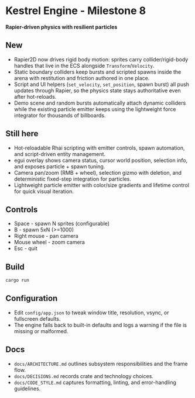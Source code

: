 # Kestrel Engine - Milestone 8

**Rapier-driven physics with resilient particles**

## New
- Rapier2D now drives rigid body motion: sprites carry collider/rigid-body handles that live in the ECS alongside `Transform`/`Velocity`.
- Static boundary colliders keep bursts and scripted spawns inside the arena with restitution and friction authored in one place.
- Script and UI helpers (`set_velocity`, `set_position`, spawn burst) all push updates through Rapier, so the physics state stays authoritative even after hot-reloads.
- Demo scene and random bursts automatically attach dynamic colliders while the existing particle emitter keeps using the lightweight force integrator for thousands of billboards.

## Still here
- Hot-reloadable Rhai scripting with emitter controls, spawn automation, and script-driven entity management.
- egui overlay shows camera status, cursor world position, selection info, and exposes particle + spawn tuning.
- Camera pan/zoom (RMB + wheel), selection gizmo with deletion, and deterministic fixed-step integration for particles.
- Lightweight particle emitter with color/size gradients and lifetime control for quick visual iteration.

## Controls
- Space - spawn N sprites (configurable)
- B - spawn 5xN (>=1000)
- Right mouse - pan camera
- Mouse wheel - zoom camera
- Esc - quit

## Build
```bash
cargo run
```

## Configuration
- Edit `config/app.json` to tweak window title, resolution, vsync, or fullscreen defaults.
- The engine falls back to built-in defaults and logs a warning if the file is missing or malformed.

## Docs
- `docs/ARCHITECTURE.md` outlines subsystem responsibilities and the frame flow.
- `docs/DECISIONS.md` records crate and technology choices.
- `docs/CODE_STYLE.md` captures formatting, linting, and error-handling guidelines.
